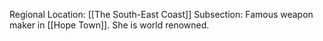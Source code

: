 Regional Location: [[The South-East Coast]]
Subsection: Famous weapon maker in [[Hope Town]]. She is world renowned. 